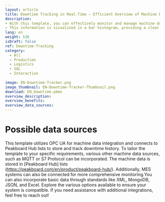 ```yaml
---
layout: article
title: Downtime Tracking in Real-Time – Efficient Overview of Machine Data
description: 
- With this template, you can effectively monitor and manage machine downtimes in real-time. The template uses OPC UA to gather critical machine data, which is seamlessly stored in a Peakboard Hub list. Downtimes are presented as a time-sorted list of states by machine or workstation, including the timestamp, current state, justification (if applicable), and the duration of the downtime.
- This information is visualized in a bar histogram, providing a clear overview of downtimes and enabling you to identify patterns and areas for improvement. You can easily edit downtimes directly within the template and add reasons for each instance, ensuring that your team has the context needed for effective troubleshooting. By displaying relevant metrics on your screens, you enhance transparency in your production processes, reduce unexpected downtimes, and ultimately maximize your operational efficiency. Download now and take the first step towards a more streamlined production environment!
lang: en
weight: 536
isDraft: false
ref: Downtime-Tracking
category:
  - All
  - Production
  - Logistics
  - SQL
  - Interaction
 
image: EN-Downtime-Tracker.png
image_thumbnail: EN-Downtime-Tracker-Thumbnail.png
download: EN_Downtime.pbmx
overview_description:
overview_benefits:
overview_data_sources:
---
```


# Possible data sources
This template utilizes OPC UA for machine data integration and connects to Peakboard Hub lists to store and track downtime history. To tailor the template to your specific requirements, various other machine data sources, such as MQTT or S7 Protocol can be incorporated.
The machine data is stored in [Peakboard Hub] lists (https://peakboard.com/en/product/peakboard-hub/). Additionally, MES systems can also be connected for more comprehensive monitoring.You can also incorporate basic data through standards like XML, MongoDB, JSON, and Excel. Explore the various options available to ensure your system is compatible. If you need assistance with additional integrations, feel free to reach out! 




